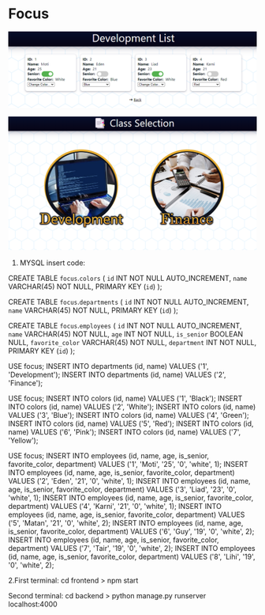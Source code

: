 # Focus

![Alt Text](preview1.png)

![Alt Text](preview2.png)

1. MYSQL insert code:

CREATE TABLE `focus`.`colors` (
    `id` INT NOT NULL AUTO_INCREMENT,
    `name` VARCHAR(45) NOT NULL,
    PRIMARY KEY (`id`)
);

CREATE TABLE `focus`.`departments` (
    `id` INT NOT NULL AUTO_INCREMENT,
    `name` VARCHAR(45) NOT NULL,
    PRIMARY KEY (`id`)
);

CREATE TABLE `focus`.`employees` (
    `id` INT NOT NULL AUTO_INCREMENT,
    `name` VARCHAR(45) NOT NULL,
    `age` INT NOT NULL,
    `is_senior` BOOLEAN NULL,
    `favorite_color` VARCHAR(45) NOT NULL,
    `department` INT NOT NULL,
      PRIMARY KEY (`id`)
);


USE focus;
INSERT INTO departments (id, name)
VALUES ('1', 'Development');
INSERT INTO departments (id, name)
VALUES ('2', 'Finance');

USE focus;
INSERT INTO colors (id, name)
VALUES ('1', 'Black');
INSERT INTO colors (id, name)
VALUES ('2', 'White');
INSERT INTO colors (id, name)
VALUES ('3', 'Blue');
INSERT INTO colors (id, name)
VALUES ('4', 'Green');
INSERT INTO colors (id, name)
VALUES ('5', 'Red');
INSERT INTO colors (id, name)
VALUES ('6', 'Pink');
INSERT INTO colors (id, name)
VALUES ('7', 'Yellow');

USE focus;
INSERT INTO employees (id, name, age, is_senior, favorite_color, department)
VALUES ('1', 'Moti', '25', '0', 'white', 1);
INSERT INTO employees (id, name, age, is_senior, favorite_color, department)
VALUES ('2', 'Eden', '21', '0', 'white', 1);
INSERT INTO employees (id, name, age, is_senior, favorite_color, department)
VALUES ('3', 'Liad', '23', '0', 'white', 1);
INSERT INTO employees (id, name, age, is_senior, favorite_color, department)
VALUES ('4', 'Karni', '21', '0', 'white', 1);
INSERT INTO employees (id, name, age, is_senior, favorite_color, department)
VALUES ('5', 'Matan', '21', '0', 'white', 2);
INSERT INTO employees (id, name, age, is_senior, favorite_color, department)
VALUES ('6', 'Guy', '19', '0', 'white', 2);
INSERT INTO employees (id, name, age, is_senior, favorite_color, department)
VALUES ('7', 'Tair', '19', '0', 'white', 2);
INSERT INTO employees (id, name, age, is_senior, favorite_color, department)
VALUES ('8', 'Lihi', '19', '0', 'white', 2);

2.First terminal:
cd frontend > npm start

Second terminal:
cd backend > python manage.py runserver localhost:4000

